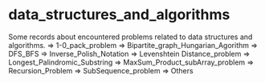# data_structures_and_algorithms
Some records about encountered problems related to data structures and algorithms.
  => 1-0_pack_problem
  => Bipartite_graph_Hungarian_Agorithm
  => DFS_BFS
  => Inverse_Polish_Notation
  => Levenshtein Distance_problem
  => Longest_Palindromic_Substring
  => MaxSum_Product_subArray_problem
  => Recursion_Problem
  => SubSequence_problem
  => Others
